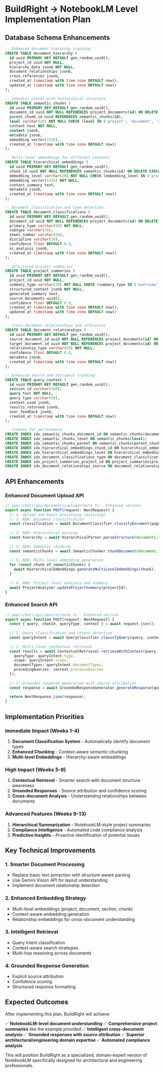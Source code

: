 # BuildRight → NotebookLM Level Implementation Plan

## Database Schema Enhancements

```sql
-- Enhanced document hierarchy tracking
CREATE TABLE document_hierarchy (
  id uuid PRIMARY KEY DEFAULT gen_random_uuid(),
  project_id uuid NOT NULL,
  hierarchy_data jsonb NOT NULL,
  document_relationships jsonb,
  cross_references jsonb,
  created_at timestamp with time zone DEFAULT now(),
  updated_at timestamp with time zone DEFAULT now()
);

-- Semantic chunks with hierarchical structure
CREATE TABLE semantic_chunks (
  id uuid PRIMARY KEY DEFAULT gen_random_uuid(),
  document_id uuid NOT NULL REFERENCES project_documents(id) ON DELETE CASCADE,
  parent_chunk_id uuid REFERENCES semantic_chunks(id),
  level varchar(20) NOT NULL CHECK (level IN ('project', 'document', 'section', 'subsection', 'paragraph')),
  content text NOT NULL,
  context jsonb,
  metadata jsonb,
  embedding vector(1536),
  created_at timestamp with time zone DEFAULT now()
);

-- Multi-level embeddings for different contexts
CREATE TABLE hierarchical_embeddings (
  id uuid PRIMARY KEY DEFAULT gen_random_uuid(),
  chunk_id uuid NOT NULL REFERENCES semantic_chunks(id) ON DELETE CASCADE,
  embedding_level varchar(20) NOT NULL CHECK (embedding_level IN ('project', 'document', 'section', 'chunk')),
  embedding vector(1536) NOT NULL,
  context_summary text,
  metadata jsonb,
  created_at timestamp with time zone DEFAULT now()
);

-- Document classification and type detection
CREATE TABLE document_classifications (
  id uuid PRIMARY KEY DEFAULT gen_random_uuid(),
  document_id uuid NOT NULL REFERENCES project_documents(id) ON DELETE CASCADE,
  primary_type varchar(50) NOT NULL,
  subtype varchar(50),
  sheet_number varchar(20),
  discipline varchar(20),
  confidence float DEFAULT 0.0,
  ai_analysis jsonb,
  created_at timestamp with time zone DEFAULT now()
);

-- Structured project summaries
CREATE TABLE project_summaries (
  id uuid PRIMARY KEY DEFAULT gen_random_uuid(),
  project_id uuid NOT NULL,
  summary_type varchar(20) NOT NULL CHECK (summary_type IN ('overview', 'scope', 'compliance', 'zoning')),
  structured_content jsonb NOT NULL,
  generated_summary text,
  source_documents uuid[],
  confidence float DEFAULT 0.0,
  created_at timestamp with time zone DEFAULT now(),
  updated_at timestamp with time zone DEFAULT now()
);

-- Cross-document relationships and references
CREATE TABLE document_relationships (
  id uuid PRIMARY KEY DEFAULT gen_random_uuid(),
  source_document_id uuid NOT NULL REFERENCES project_documents(id) ON DELETE CASCADE,
  target_document_id uuid NOT NULL REFERENCES project_documents(id) ON DELETE CASCADE,
  relationship_type varchar(50) NOT NULL,
  confidence float DEFAULT 0.0,
  metadata jsonb,
  created_at timestamp with time zone DEFAULT now()
);

-- Enhanced search and retrieval tracking
CREATE TABLE query_context (
  id uuid PRIMARY KEY DEFAULT gen_random_uuid(),
  session_id varchar(100),
  query text NOT NULL,
  query_type varchar(50),
  context_used jsonb,
  results_returned jsonb,
  user_feedback jsonb,
  created_at timestamp with time zone DEFAULT now()
);

-- Indexes for performance
CREATE INDEX idx_semantic_chunks_document_id ON semantic_chunks(document_id);
CREATE INDEX idx_semantic_chunks_level ON semantic_chunks(level);
CREATE INDEX idx_semantic_chunks_parent ON semantic_chunks(parent_chunk_id);
CREATE INDEX idx_hierarchical_embeddings_chunk_id ON hierarchical_embeddings(chunk_id);
CREATE INDEX idx_hierarchical_embeddings_level ON hierarchical_embeddings(embedding_level);
CREATE INDEX idx_document_classifications_type ON document_classifications(primary_type, subtype);
CREATE INDEX idx_project_summaries_project_id ON project_summaries(project_id);
CREATE INDEX idx_document_relationships_source ON document_relationships(source_document_id);
```

## API Enhancements

### Enhanced Document Upload API
```typescript
// app/(chat)/api/documents/upload/route.ts - Enhanced version
export async function POST(request: NextRequest) {
  // 1. Upload and basic processing (existing)
  // 2. NEW: Document classification
  const classification = await DocumentClassifier.classifyDocument(pages);
  
  // 3. NEW: Hierarchical parsing
  const hierarchy = await HierarchicalParser.parseStructure(document);
  
  // 4. NEW: Semantic chunking
  const semanticChunks = await SemanticChunker.chunkDocument(document, hierarchy);
  
  // 5. NEW: Multi-level embedding generation
  for (const chunk of semanticChunks) {
    await HierarchicalEmbeddings.generateMultiLevelEmbeddings(chunk);
  }
  
  // 6. NEW: Project-level analysis and summary
  await ProjectAnalyzer.updateProjectSummary(projectId);
}
```

### Enhanced Search API
```typescript
// app/(chat)/api/search/route.ts - Enhanced version
export async function POST(request: NextRequest) {
  const { query, chatId, queryType, context } = await request.json();
  
  // 1. Query classification and intent detection
  const queryIntent = await QueryClassifier.classifyQuery(query, context);
  
  // 2. Multi-level contextual retrieval
  const results = await ContextualRetrieval.retrieveWithContext(query, {
    queryType: queryIntent.type,
    scope: queryIntent.scope,
    documentTypes: queryIntent.documentTypes,
    precedingQueries: context.previousQueries
  });
  
  // 3. Grounded response generation with source attribution
  const response = await GroundedResponseGenerator.generateResponse(query, results);
  
  return NextResponse.json(response);
}
```

## Implementation Priorities

### **Immediate Impact (Weeks 1-4)**
1. **Document Classification System** - Automatically identify document types
2. **Enhanced Chunking** - Context-aware semantic chunking
3. **Multi-level Embeddings** - Hierarchy-aware embeddings

### **High Impact (Weeks 5-8)**
1. **Contextual Retrieval** - Smarter search with document structure awareness
2. **Grounded Responses** - Source attribution and confidence scoring
3. **Cross-document Analysis** - Understanding relationships between documents

### **Advanced Features (Weeks 9-13)**
1. **Hierarchical Summarization** - NotebookLM-style project summaries
2. **Compliance Intelligence** - Automated code compliance analysis
3. **Predictive Insights** - Proactive identification of potential issues

## Key Technical Improvements

### **1. Smarter Document Processing**
- Replace basic text extraction with structure-aware parsing
- Use Gemini Vision API for layout understanding
- Implement document relationship detection

### **2. Enhanced Embedding Strategy**
- Multi-level embeddings (project, document, section, chunk)
- Context-aware embedding generation
- Relationship embeddings for cross-document understanding

### **3. Intelligent Retrieval**
- Query intent classification
- Context-aware search strategies
- Multi-hop reasoning across documents

### **4. Grounded Response Generation**
- Explicit source attribution
- Confidence scoring
- Structured response formatting

## Expected Outcomes

After implementing this plan, BuildRight will achieve:

✅ **NotebookLM-level document understanding**
✅ **Comprehensive project summaries** like the example provided
✅ **Intelligent cross-document analysis**
✅ **Grounded responses with source attribution**
✅ **Superior architectural/engineering domain expertise**
✅ **Automated compliance analysis**

This will position BuildRight as a specialized, domain-expert version of NotebookLM specifically designed for architectural and engineering professionals. 